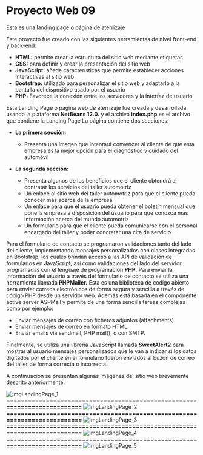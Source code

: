 # Proyecto Web 09
Esta es una landing page o página de aterrizaje

Este proyecto fue creado con las siguientes herramientas de nivel front-end y back-end:

- **HTML:**	permite crear la estructura del sitio web mediante etiquetas
- **CSS:**	para definir y crear la presentación del sitio web
- **JavaScript:**	añade características que permite establecer acciones interactivas al sitio web
- **Bootstrap:**	utilizado para personalizar el sitio web y adaptarlo a la pantalla del dispositivo usado por el usuario
- **PHP:**	Favorece la conexión entre los servidores y la interfaz de usuario

Esta Landing Page o página web de aterrizaje fue creada y desarrollada usando la plataforma **NetBeans 12.0.** y el archivo **index.php** es el archivo que contiene la Landing Page
La página contiene dos secciones:
- **La primera sección:**
  - Presenta una imagen que intentará convencer al cliente de que esta empresa es la mejor opción para el diagnóstico y cuidado del automóvil

- **La segunda sección:**
  - Presenta algunos de los beneficios que el cliente obtendrá al contratar los servicios del taller automotriz
  - Un enlace al sitio web del taller automotriz para que el cliente pueda conocer más acerca de la empresa
  - Un enlace para que el usuario pueda obtener el boletín mensual que pone la empresa a disposición del usuario para que conozca más información acerca del mundo automotriz
  - Un formulario para que el cliente pueda comunicarse con el personal encargado del taller y poder concretar una cita de servicio

Para el formulario de contacto se programaron validaciones tanto del lado del cliente, implementando mensajes personalizados con clases integradas en Bootstrap, los cuales brindan acceso a las API de validación de formularios en JavaScript; así como validaciones del lado del servidor programadas con el lenguaje de programación **PHP.**
Para enviar la información del usuario a través del formulario de contacto se utiliza una herramienta  llamada **PHPMailer.** Esta es una biblioteca de código abierto para enviar correos electrónicos de forma segura y sencilla a través de código PHP desde un servidor web. Además está basada en el componente active server ASPMail y permite de una forma sencilla tareas complejas como por ejemplo:
-	Enviar mensajes de correo con ficheros adjuntos (attachments) 
-	Enviar mensajes de correo en formato HTML 
-	Enviar emails vía sendmail, PHP mail(), o con SMTP.

Finalmente, se utiliza una librería JavaScript llamada **SweetAlert2** para mostrar al usuario mensajes personalizados que le van a indicar si los datos digitados por el cliente en el formulario fueron enviados al buzón de correo del taller de forma  correcta o incorrecta.

A continuación se presentan algunas imágenes del sitio web brevemente descrito anteriormente:

![imgLandingPage_1](https://github.com/misproyectosweb/proyecto-web-09/assets/98922137/d418030a-0ee0-4a60-bcf6-be9b04947370)
**==========================================================================**
![imgLandingPage_2](https://github.com/misproyectosweb/proyecto-web-09/assets/98922137/50bdb1ff-6905-46de-aed0-6c84760b84e3)
**==========================================================================**
![imgLandingPage_3](https://github.com/misproyectosweb/proyecto-web-09/assets/98922137/8b7173e2-05bf-495d-90f3-5568ffafd555)
**==========================================================================**
![imgLandingPage_4](https://github.com/misproyectosweb/proyecto-web-09/assets/98922137/16b949d9-8868-4813-8981-5b0257acb9ca)
**==========================================================================**
![imgLandingPage_5](https://github.com/misproyectosweb/proyecto-web-09/assets/98922137/18094476-4bf2-4b1d-b28e-056a767fde3c)








